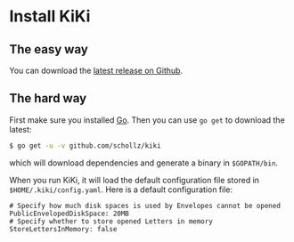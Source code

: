 # Install KiKi

## The easy way

You can download the [latest release on Github](https://github.com/schollz/kiki/releases/latest).

## The hard way

First make sure you installed [Go](). Then you can use `go get` to download the latest:

```bash
$ go get -u -v github.com/schollz/kiki
```

which will download dependencies and generate a binary in `$GOPATH/bin`.

When you run KiKi, it will load the default configuration file stored in `$HOME/.kiki/config.yaml`. Here is a default configuration file:

```
# Specify how much disk spaces is used by Envelopes cannot be opened
PublicEnvelopedDiskSpace: 20MB
# Specify whether to store opened Letters in memory
StoreLettersInMemory: false
```


